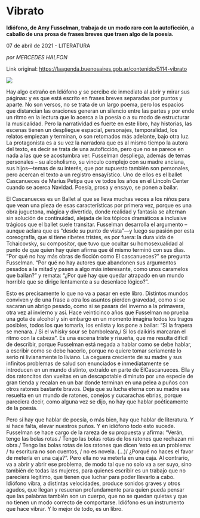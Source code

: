 # Vibrato

**Idiófono, de Amy Fusselman, trabaja de un modo raro con la autoficción, a caballo de una prosa de frases breves que traen algo de la poesía.**

07 de abril de 2021 - LITERATURA

_por MERCEDES HALFON_

Link original: https://laagenda.buenosaires.gob.ar/contenido/5114-vibrato



![](https://cdn.flowlikemusic.com/files/images/46005/7fe71d65-0066-419e-bc3b-10b0d4acb099.jpeg)




Hay algo extraño en Idiófono y se percibe de inmediato al abrir y mirar sus páginas: y es que está escrito en frases breves separadas por puntos y aparte. No son versos, no se trata de un largo poema, pero los espacios que distancian las oraciones generan un silencio entre las partes y por ende un ritmo en la lectura que lo acerca a la poesía o a su modo de estructurar la musicalidad. Pero la narratividad es fuerte en este libro, hay historias, las escenas tienen un despliegue espacial, personajes, temporalidad, los relatos empiezan y terminan, o son retomados más adelante, bajo otra luz. La protagonista es a su vez la narradora que es al mismo tiempo la autora del texto, es decir se trata de una autoficción, pero que no se parece en nada a las que se acostumbra ver. Fusselman despliega, además de temas personales – su alcoholismo, su vinculo complejo con su madre anciana, sus hijos—temas de su interés, que por supuesto también son personales, pero acercan el texto a un registro ensayístico. Uno de ellos es el ballet Cascanueces de Marius Petipa que ve todos los años en el Lincoln Center cuando se acerca Navidad. Poesía, prosa y ensayo, se ponen a bailar.




El Cascanueces es un Ballet al que se lleva muchas veces a los niños para que vean una pieza de esas características por primera vez, porque es una obra juguetona, mágica y divertida, donde realidad y fantasía se alternan sin solución de continuidad, alejada de los tópicos dramáticos a inclusive trágicos que el ballet suele transitar. Fusselman desarrolla el argumento –aunque aclara que es “desde su punto de vista”—y luego su pasión por esta coreografía, que si tiene ribetes tristes, es por fuera: la dura vida de Tchaicovsky, su compositor, que tuvo que ocultar su homosexualidad al punto de que quien hay quien afirma que él mismo terminó con sus días. “Por qué no hay más obras de ficción como El cascanueces?” se pregunta Fusselman. “Por qué no hay autores que abandonen sus argumentos pesados a la mitad y pasen a algo más interesante, como unos caramelos que bailan?” y remata: “¿Por qué hay que quedar atrapado en un mundo horrible que se dirige lentamente a su desenlace lógico?”.




Esto es precisamente lo que no va a pasar en este libro. Distintos mundos conviven y de una frase a otra los asuntos pierden gravedad, como si se sacaran un abrigo pesado, como si se pasara del inverno a la primavera, otra vez al invierno y así. Hace veinticinco años que Fusselman no prueba una gota de alcohol y sin embargo en un momento imagina todos los tragos posibles, todos los que tomaría, los enlista y los pone a bailar: “Si la frapera se menara. / Si el whisky sour se bamboleara,/ Si los daikiris marcaran el ritmo con la cabeza”. Es una escena triste y risueña, que me resulta difícil de describir, porque Fusselman está negada a hablar como se debe hablar, a escribir como se debe hacerlo, porque no quiere tomar seriamente lo serio ni livianamente lo liviano. La ceguera creciente de su madre y sus infinitos problemas de salud son enunciados e inmediatamente se introducen en un mundo distinto, extraído en parte de ElCascanueces. Ella y dos ratoncitos dan vueltas en un descapotable diminuto por una especie de gran tienda y recalan en un bar donde terminan en una pelea a puños con otros ratones bastante bravos. Deja que su lucha eterna con su madre sea resuelta en un mundo de ratones, conejos y cucarachas ebrias, porque pareciera decir, como alguna vez se dijo, no hay que hablar poéticamente de la poesía.




Pero sí hay que hablar de poesía, o más bien, hay que hablar de literatura. Y si hace falta, elevar nuestros puños. Y en idiófono todo esto sucede. Fusselman se hace cargo de la rareza de su propuesta y afirma: “Verán, tengo las bolas rotas./ Tengo las bolas rotas de los ratones que rechazan mi obra./ Tengo las bolas rotas de los ratones que dicen ‘esto es un problema: / tu escritura no son cuentos, / no es novela. (…)/ ¿Porqué no haces el favor de meterla en una caja?”. Pero ella no va meterla en una caja. Al contrario, va a abrir y abrir ese problema, de modo tal que no solo va a ser suyo, sino también de todas las mujeres, para quienes escribir es un trabajo que no pareciera legítimo, que tienen que luchar para poder llevarlo a cabo. Idiófono vibra, a distintas velocidades, produce sonidos graves y otros agudos, que llegan y resuenan profundamente para quien pueda pensar que las palabras también son un cuerpo, que no se quedan quietas y que no tienen un modo correcto de comportarse. Idiófono es un instrumento que hace vibrar. Y lo mejor de todo, es un libro.



